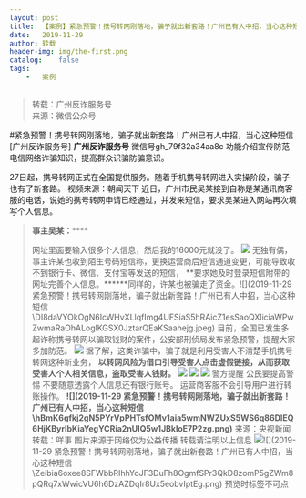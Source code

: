 ```yaml
---
layout:	post
title:	【案例】紧急预警！携号转网刚落地，骗子就出新套路！广州已有人中招，当心这种短信
date:	2019-11-29
author:	转载
header-img:	img/the-first.png
catalog:	false
tags:
	-	案例
---
```


<blockquote><p>转载：广州反诈服务号<br>
来源：微信公众号</p></blockquote>

#紧急预警！携号转网刚落地，骗子就出新套路！广州已有人中招，当心这种短信
[广州反诈服务号]
**广州反诈服务号**
微信号gh_79f32a34aa8c
功能介绍宣传防范电信网络诈骗知识，提高群众识骗防骗意识。

27日起，携号转网正式在全国提供服务。随着手机携号转网进入实操阶段，骗子也有了新套路。
视频来源：朝闻天下
近日，广州市民吴某接到自称是某通讯商客服的电话，说她的携号转网申请已经通过，并发来短信，要求吴某进入网站再次填写个人信息。
>**事主吴某：******
>
>
>网址里面要输入很多个人信息，然后我的16000元就没了。
![]({{site.baseurl}}/postimg/DI8daVYOkOgN6IcWHvXLlqfImg4UFSiaSmia3k8R5tz4TChHvJDKBOKl0L7lJWkAzQjC2hwmQIwZvHM1cerDxMkw.gif)
无独有偶，事主许某也收到陌生号码短信称，更换运营商后短信通道变更，可能导致收不到银行卡、微信、支付宝等发送的短信，
**要求她及时登录短信附带的网址完善个人信息。******同样的，许某也被骗走了资金。![](2019-11-29
紧急预警！携号转网刚落地，骗子就出新套路！广州已有人中招，当心这种短信\\DI8daVYOkOgN6IcWHvXLlqfImg4UFSiaS5hRAicZ1esSaoQXliciaWPwZwmaRaOhALoglKGSX0JztarQEaKSaahejg.jpeg)
目前，全国已发生多起诈称携号转网以骗取钱财的案件，公安部刑侦局发布紧急预警，提醒大家多加防范。
![]({{site.baseurl}}/postimg/DI8daVYOkOgN6IcWHvXLlqfImg4UFSiaSrjq36IawtFawgNTvYrLwZbM0iaL6sIicV8jmXEc85unrzdDHGK7m8qBA.jpeg)
据了解，这类诈骗中，骗子就是利用受害人不清楚手机携号转网这种新业务，
**以转网风险为借口引导受害人点击虚假链接，从而获取受害人个人相关信息，盗取受害人钱财。**
![]({{site.baseurl}}/postimg/DI8daVYOkOgN6IcWHvXLlqfImg4UFSiaSuzLJ1n19VVYjueXDXQKK3zfuaKbNzFcTOibhvxK1M7rEicAqK83Vp7nw.gif)
![]({{site.baseurl}}/postimg/DI8daVYOkOgN6IcWHvXLlqfImg4UFSiaSmyU23nHAIDeQhic6U72wzFppBjDMiar8lNeywnjicibPibEDgc5KGuxpUPA.gif)
![]({{site.baseurl}}/postimg/Zeibia6oxee8TWIOY5n5h6BZEGFlRucR0JUGdRAfm2RSfR8Zj9I8TTkD2L40dQap35sIN09wJK2mJQo8x2kZHXwA.png)
警方提醒
公民要提高警惕
不要随意透露个人信息还有银行账号。
运营商客服不会引导用户进行转账操作。
**![](2019-11-29
紧急预警！携号转网刚落地，骗子就出新套路！广州已有人中招，当心这种短信\\hBmK6gfkj2gN5PYrVpPHTsfOMv1aia5wmNWZUxS5WS6q86DIEQ6HjKByrIbKiaYegYCRia2nUlQ5w1JBkloE7P2zg.png)**
来源：央视新闻
转载：咩事
图片来源于网络仅为公益传播
转载请注明以上信息
![]({{site.baseurl}}/postimg/Zeibia6oxee8QP5m0QVIFRIhMBFCM7eaFn4r7ufSm0Ma5I0nRV6UDCALV3ePbShFzvxNkzrzuyReS6j0iape39Q9w.png)![](2019-11-29
紧急预警！携号转网刚落地，骗子就出新套路！广州已有人中招，当心这种短信\\Zeibia6oxee8SFWbbRIhhYoJF3DuFh8OgmfSPr3QkD8zomP5gZWm8pQRq7xWwicVU6h6DzAZDqIr8Ux5eobvIptEg.png)
预览时标签不可点
